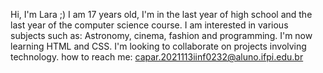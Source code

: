Hi, I'm Lara ;)
I am 17 years old, I'm in the last year of high school and the last year of the computer science course.
I am interested in various subjects such as: Astronomy, cinema, fashion and programming.
I'm now learning HTML and CSS.
I'm looking to collaborate on projects involving technology.
how to reach me: capar.2021113iinf0232@aluno.ifpi.edu.br
